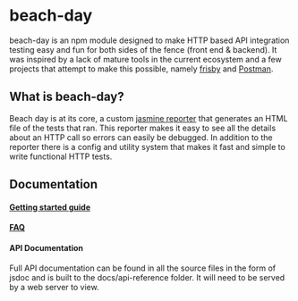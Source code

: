 # beach-day
beach-day is an npm module designed to make HTTP based API integration testing easy and fun for both sides of the fence (front end & backend).
It was inspired by a lack of mature tools in the current ecosystem and a few projects that attempt to make this possible, namely [frisby](http://frisbyjs.com/) and [Postman](https://www.getpostman.com/).

## What is beach-day?
Beach day is at its core, a custom [jasmine reporter](http://jasmine.github.io/2.4/custom_reporter.html) that generates an HTML file of the tests that ran. This reporter makes it easy to see all the details about an HTTP call so errors can easily be debugged.
In addition to the reporter there is a config and utility system that makes it fast and simple to write functional HTTP tests.

## Documentation
#### [Getting started guide](docs/getting-started/step1.md)  

#### [FAQ](docs/faq/index.md) 

#### API Documentation
Full API documentation can be found in all the source files in the form of jsdoc and is built to the docs/api-reference folder. It will need to be served by a web server to view.